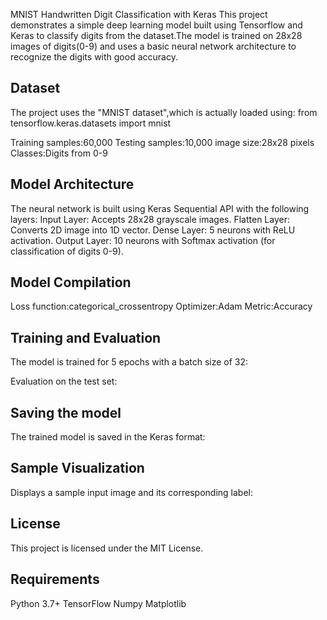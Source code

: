 MNIST Handwritten Digit Classification with Keras
This project demonstrates a simple deep learning model built using Tensorflow and Keras to classify digits from the dataset.The model is trained on 28x28 images of digits(0-9) and uses a basic neural network architecture to recognize the digits with good accuracy.

## Dataset
The project uses the "MNIST dataset",which is actually loaded using:
from tensorflow.keras.datasets import mnist

Training samples:60,000
Testing samples:10,000
image size:28x28 pixels
Classes:Digits from 0-9

## Model Architecture
The neural network is built using Keras Sequential API with the following layers:
Input Layer: Accepts 28x28 grayscale images.
Flatten Layer: Converts 2D image into 1D vector.
Dense Layer: 5 neurons with ReLU activation.
Output Layer: 10 neurons with Softmax activation (for classification of digits 0-9).

## Model Compilation
Loss function:categorical_crossentropy
Optimizer:Adam
Metric:Accuracy

## Training and Evaluation
The model is trained for 5 epochs with a batch size of 32:

Evaluation on the test set:

## Saving the model
The trained model is saved in the Keras format:

## Sample Visualization
Displays a sample input image and its corresponding label:

## License
This project is licensed under the MIT License.

## Requirements
Python 3.7+
TensorFlow
Numpy
Matplotlib

